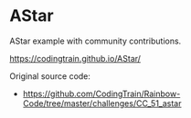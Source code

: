 # AStar

AStar example with community contributions.

https://codingtrain.github.io/AStar/

Original source code:
- https://github.com/CodingTrain/Rainbow-Code/tree/master/challenges/CC_51_astar